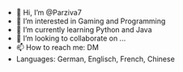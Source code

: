 - 👋 Hi, I’m @Parziva7
- 👀 I’m interested in Gaming and Programming
- 🌱 I’m currently learning Python and Java
- 💞️ I’m looking to collaborate on ...
- 📫 How to reach me: DM
-  Languages: German, Englisch, French, Chinese
